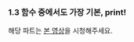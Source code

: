 ﻿### 1.3 함수 중에서도 가장 기본, print!

해당 파트는 [본 영상](https://www.youtube.com/watch?v=Ulfudc1pF5Q&feature=youtu.be )을 시청해주세요.
